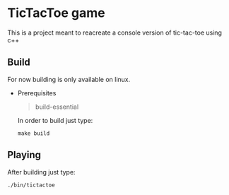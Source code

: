 # TicTacToe game

This is a project meant to reacreate a console version of tic-tac-toe using c++

## Build

For now building is only available on linux.
* Prerequisites
    > build-essential

    In order to build just type:
    ```
    make build
    ```

## Playing
After building just type:
```
./bin/tictactoe
```
